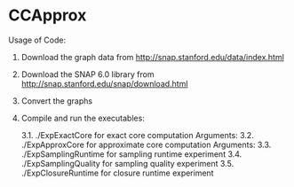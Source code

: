 # CCApprox
Usage of Code:

1. Download the graph data from http://snap.stanford.edu/data/index.html
2. Download the SNAP 6.0 library from http://snap.stanford.edu/snap/download.html
2. Convert the graphs
3. Compile and run the executables:

    3.1. ./ExpExactCore for exact core computation
    Arguments:
    3.2. ./ExpApproxCore for approximate core computation
    Arguments:
    3.3. ./ExpSamplingRuntime for sampling runtime experiment
    3.4. ./ExpSamplingQuality for sampling quality experiment
    3.5. ./ExpClosureRuntime for closure runtime experiment
